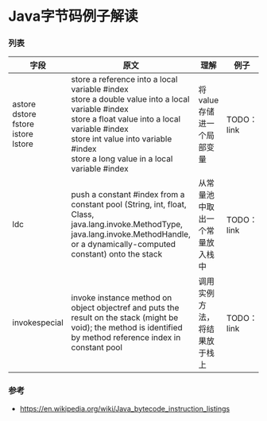 
# Java字节码例子解读

### 列表

|字段|原文|理解|例子|
|--|--|--|--|
|astore<br>dstore<br>fstore<br>istore<br>lstore|store a reference into a local variable #index<br>store a double value into a local variable #index<br>store a float value into a local variable #index<br>store int value into variable #index<br>store a long value in a local variable #index|将value存储进一个局部变量|TODO：link|
|ldc|push a constant #index from a constant pool (String, int, float, Class, java.lang.invoke.MethodType, java.lang.invoke.MethodHandle, or a dynamically-computed constant) onto the stack|从常量池中取出一个常量放入栈中|TODO：link|
|invokespecial|invoke instance method on object objectref and puts the result on the stack (might be void); the method is identified by method reference index in constant pool|调用实例方法，将结果放于栈上|TODO：link|

### 参考
- https://en.wikipedia.org/wiki/Java_bytecode_instruction_listings
